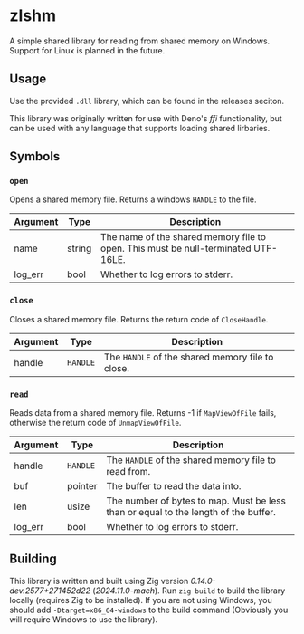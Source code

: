 # zlshm

A simple shared library for reading from shared memory on Windows. Support for Linux is planned in the future.

## Usage

Use the provided `.dll` library, which can be found in the releases seciton.

This library was originally written for use
with Deno's _ffi_ functionality, but can be used with any language that supports loading shared lirbaries.

## Symbols

### `open`

Opens a shared memory file. Returns a windows `HANDLE` to the file.

| Argument | Type   | Description                                                                        |
| -------- | ------ | ---------------------------------------------------------------------------------- |
| name     | string | The name of the shared memory file to open. This must be null-terminated UTF-16LE. |
| log_err  | bool   | Whether to log errors to stderr.                                                   |

### `close`

Closes a shared memory file. Returns the return code of `CloseHandle`.

| Argument | Type     | Description                                      |
| -------- | -------- | ------------------------------------------------ |
| handle   | `HANDLE` | The `HANDLE` of the shared memory file to close. |

### `read`

Reads data from a shared memory file. Returns -1 if `MapViewOfFile` fails,
otherwise the return code of `UnmapViewOfFile`.

| Argument | Type     | Description                                                                         |
| -------- | -------- | ----------------------------------------------------------------------------------- |
| handle   | `HANDLE` | The `HANDLE` of the shared memory file to read from.                                |
| buf      | pointer  | The buffer to read the data into.                                                   |
| len      | usize    | The number of bytes to map. Must be less than or equal to the length of the buffer. |
| log_err  | bool     | Whether to log errors to stderr.                                                    |

## Building

This library is written and built using Zig version _0.14.0-dev.2577+271452d22_ (_2024.11.0-mach_).
Run `zig build` to build the library locally (requires Zig to be installed). If you are not using Windows,
you should add `-Dtarget=x86_64-windows` to the build command (Obviously you will require Windows to use the library).

